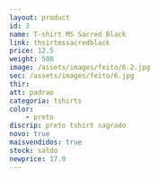 ```yaml
---
layout: product
id: 3
name: T-shirt MS Sacred Black
link: thsirtmssacredblack
price: 12.5
weight: 500
image: /assets/images/feito/6.2.jpg
sec: /assets/images/feito/6.jpg
thir: 
att: padrao
categoria: tshirts
color:
    - preto
discrip: preto tshirt sagrado 
novo: true
maisvendidos: true
stock: saldo
newprice: 17.9
---
```


